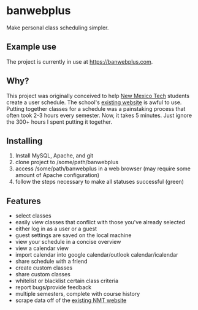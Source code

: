 banwebplus
==========

Make personal class scheduling simpler.

## Example use
The project is currently in use at https://banwebplus.com.

## Why?
This project was originally conceived to help [New Mexico Tech](http://www.nmt.edu/) students create a user schedule.
The school's [existing website](https://banweb7.nmt.edu/pls/PROD/hwzkcrof.p_uncgslctcrsoff) is awful to use. Putting together
classes for a schedule was a painstaking process that often took 2-3 hours every semester. Now, it takes 5 minutes. Just
ignore the 300+ hours I spent putting it together.

## Installing
1. Install MySQL, Apache, and git
2. clone project to /some/path/banwebplus
3. access /some/path/banwebplus in a web browser (may require some amount of Apache configuration)
4. follow the steps necessary to make all statuses successful (green)

## Features
* select classes
* easily view classes that conflict with those you've already selected
* either log in as a user or a guest
* guest settings are saved on the local machine
* view your schedule in a concise overview
* view a calendar view
* import calendar into google calendar/outlook calendar/icalendar
* share schedule with a friend
* create custom classes
* share custom classes
* whitelist or blacklist certain class criteria
* report bugs/provide feedback
* multiple semesters, complete with course history
* scrape data off of the [existing NMT website](https://banweb7.nmt.edu/pls/PROD/hwzkcrof.p_uncgslctcrsoff)
